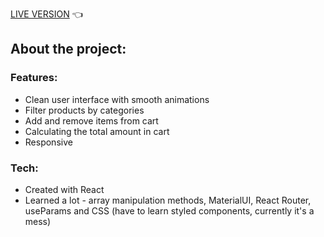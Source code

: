<a href="https://davide-betlej.github.io/nvidia-shop/">LIVE VERSION</a> 👈

<h2>About the project:</h2>
<h3>Features:</h3>
<ul>
  <li>Clean user interface with smooth animations</li>
  <li>Filter products by categories</li>
  <li>Add and remove items from cart</li>
  <li>Calculating the total amount in cart</li>
  <li>Responsive</li>
</ul>
<h3>Tech:</h3>
<ul>
  <li>Created with React</li>
  <li>Learned a lot - array manipulation methods, MaterialUI, React Router, useParams and CSS (have to learn styled components, currently it's a mess)</li>
</ul>
